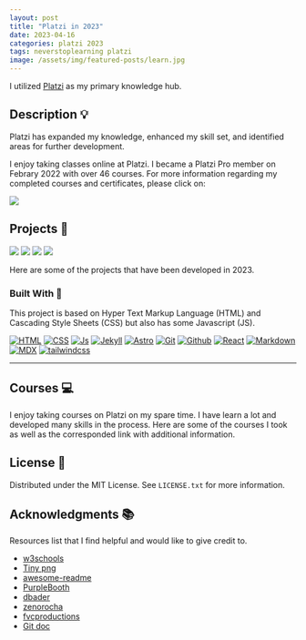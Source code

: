 ```yaml
---
layout: post
title: "Platzi in 2023"
date: 2023-04-16
categories: platzi 2023
tags: neverstoplearning platzi
image: /assets/img/featured-posts/learn.jpg
---
```


I utilized [Platzi](https://platzi.com) as my primary knowledge hub.

<!-- ABOUT THE PROJECT -->

## Description 💡

Platzi has expanded my knowledge, enhanced my skill set, and identified areas for further development.

I enjoy taking classes online at Platzi. I became a Platzi Pro member on Febrary 2022 with over 46 courses. For more information regarding my completed courses and certificates, please click on:

[![](https://img.shields.io/badge/Platzi_Profile-121f3d?style=for-the-badge&logo=Platzi&logoColor=98CA3F)](https://platzi.com/p/DiazJuan/)

<!-- OTHER PROJECTS -->

## Projects 🚀

[![](https://img.shields.io/badge/Platzi_Repos-121f3d?style=for-the-badge&logo=Platzi&logoColor=98CA3F)](#)
[![](https://img.shields.io/badge/2021-222?style=for-the-badge)](https://github.com/JuanPabloDiaz/platzi/tree/main/2021)
[![](https://img.shields.io/badge/2022-222?style=for-the-badge)](https://github.com/JuanPabloDiaz/platzi/tree/main/2022)
[![](https://img.shields.io/badge/2023-222?style=for-the-badge)](https://github.com/JuanPabloDiaz/platzi/tree/main/2023)

Here are some of the projects that have been developed in 2023.

<!-- ⭐
[Project 1](#)
| [Project 2](#)
| [Project 3](#)
| [Project 4](#)
| [Project 5](#)
| [Project 6](#)
| [Project 7](#)
⭐ -->

### Built With 🔑

This project is based on Hyper Text Markup Language (HTML) and Cascading Style Sheets
(CSS) but also has some Javascript (JS).

[![HTML](https://img.shields.io/badge/HTML5-E34F26?style=for-the-badge&logo=html5&logoColor=white)](https://www.w3schools.com/whatis/whatis_html.asp)
[![CSS](https://img.shields.io/badge/CSS3-1572B6?style=for-the-badge&logo=css3&logoColor=white)](https://www.w3schools.com/whatis/whatis_css.asp)
[![Js](https://img.shields.io/badge/JavaScript-323330?style=for-the-badge&logo=javascript&logoColor=F7DF1E)](https://www.w3schools.com/whatis/whatis_js.asp)
[![Jekyll](https://img.shields.io/badge/Jekyll-535D6C?style=for-the-badge&logo=jekyll&logoColor=CC0000)](https://jekyllrb.com/)
[![Astro](https://img.shields.io/badge/Astro-2D004B?style=for-the-badge&logo=astro&logoColor=ff5d01)](https://astro.build/)
[![Git](https://img.shields.io/badge/Git-F05032?style=for-the-badge&logo=git&logoColor=white)](https://git-scm.com/docs)
[![Github](https://img.shields.io/badge/GitHub-100000?style=for-the-badge&logo=github&logoColor=white)](https://www.github.com/)
[![React](https://img.shields.io/badge/React-20232A?style=for-the-badge&logo=react&logoColor=61DAFB)](https://www.w3schools.com/whatis/whatis_react.asp)
[![Markdown](https://img.shields.io/badge/Markdown-ffffff?style=for-the-badge&logo=Markdown&logoColor=000000)](https://www.markdownguide.org/)
[![MDX](https://img.shields.io/badge/MDX-525252?style=for-the-badge&logo=Mdx&logoColor=F5C518)](https://mdxjs.com/)
[![tailwindcss](https://img.shields.io/badge/tailwind_css-053766?style=for-the-badge&logo=Tailwindcss&logoColor=06B6D4)](https://tailwindcss.com/)

<!--
[![Nodejs](https://img.shields.io/badge/Node.js-339933?style=for-the-badge&logo=nodedotjs&logoColor=white)](https://www.w3schools.com/nodejs/default.asp)
[![PHP](https://img.shields.io/badge/PHP-777BB4?style=for-the-badge&logo=Php&logoColor=white)](https://www.w3schools.com/php/default.asp)
[![Python](https://img.shields.io/badge/Python-3776AB?style=for-the-badge&logo=Python&logoColor=ffca28)](https://www.w3schools.com/python/default.asp)
[![Vue.js](https://img.shields.io/badge/Vue-184D66?style=for-the-badge&logo=Vue.js&logoColor=4FC08D)](https://www.w3schools.com/whatis/whatis_vue.asp)
[![Angular](https://img.shields.io/badge/Angular-222?style=for-the-badge&logo=Angular&logoColor=DD0031)](https://www.w3schools.com/whatis/whatis_angularjs.asp)
[![Bootstrap](https://img.shields.io/badge/Bootstrap-2F2625?style=for-the-badge&logo=Bootstrap&logoColor=7952B3)](https://www.w3schools.com/whatis/whatis_bootstrap.asp)
[![JSON](https://img.shields.io/badge/Json-41454A?style=for-the-badge&logo=Json&logoColor=000)](https://www.w3schools.com/whatis/whatis_json.asp)
[![Docker](https://img.shields.io/badge/Docker-000?style=for-the-badge&logo=Docker&logoColor=2496ED)](https://www.docker.com/)
[![Jest](https://img.shields.io/badge/npm-CB3837?style=for-the-badge&logo=npm&logoColor=white)](https://www.jest.com/)
[![Webpack](https://img.shields.io/badge/Webpack-8DD6F9?style=for-the-badge&logo=Webpack&logoColor=white)](https://www.webpack.com/)
[![Next](https://img.shields.io/badge/next.js-000000?style=for-the-badge&logo=nextdotjs&logoColor=white)](<(https://www.next.com/)>)
[![Firebase](https://img.shields.io/badge/firebase-ffca28?style=for-the-badge&logo=firebase&logoColor=black)](<(https://www.firebase.com/)>)
 -->

---

<!--
[![]()]()
[![]()]()
[![]()]()
[![]()]()
-->

<!--
 How to edit the links:
https://www.youtube.com/watch?v=Dl-ekLb4quE
https://simpleicons.org/
https://www.w3schools.com/whatis/whatis_fullstack.asp
-->

## Courses 💻

I enjoy taking courses on Platzi on my spare time. I have learn a lot and developed many skills in the process. Here are some of the courses I took as well as the corresponded link with additional information.

<!-- - [course-name](https://github.com "hover text") -->

<!-- - []()
- []()
- []() -->

<!-- LICENSE -->

## License 📜

Distributed under the MIT License. See `LICENSE.txt` for more information.

<!--
[![](https://img.shields.io/badge/-fff?style=for-the-badge&logo=linkedin&logoColor=0A66C2)](https://www.linkedin.com/in/1diazdev/)
[![](https://img.shields.io/badge/-fff?style=for-the-badge&logo=Twitter&logoColor=1DA1F2)](https://www.twitter.com/1diazdev)
[![](https://img.shields.io/badge/-fff?style=for-the-badge&logo=gmail&logoColor=EA4335)](mailto:jdiaz028@email.cpcc.edu) -->
<!--
  ![Twitter Follow](https://img.shields.io/twitter/follow/1diazdev?label=@1diazdev)
  ![GitHub](https://img.shields.io/github/followers/JuanPabloDiaz?style=social)
   -->

<!-- ACKNOWLEDGMENTS -->

## Acknowledgments 📚

Resources list that I find helpful and would like to give credit to.

- [w3schools](https://www.w3schools.com/)
- [Tiny png](https://tinypng.com/)
- [awesome-readme](https://github.com/matiassingers/awesome-readme)
- [PurpleBooth](https://gist.github.com/PurpleBooth/109311bb0361f32d87a2)
- [dbader](https://github.com/dbader/readme-template)
- [zenorocha](https://gist.github.com/zenorocha/4526327)
- [fvcproductions](https://gist.github.com/fvcproductions/1bfc2d4aecb01a834b46)
- [Git doc](https://git-scm.com/doc)

<!-- MARKDOWN LINKS & IMAGES -->
<!-- https://www.markdownguide.org/basic-syntax/#reference-style-links -->
